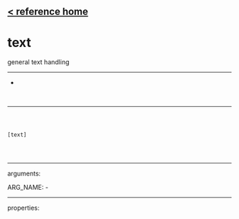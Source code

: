 [< reference home](index.html)
---

# text


general text handling

---

-
<br>


---


```



[text]


            
```

---
arguments:

ARG_NAME: -<br>

---
properties:


